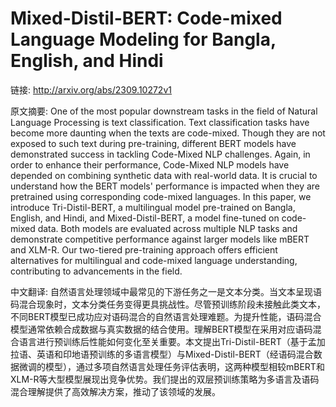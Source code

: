 # Mixed-Distil-BERT: Code-mixed Language Modeling for Bangla, English, and Hindi

链接: http://arxiv.org/abs/2309.10272v1

原文摘要:
One of the most popular downstream tasks in the field of Natural Language
Processing is text classification. Text classification tasks have become more
daunting when the texts are code-mixed. Though they are not exposed to such
text during pre-training, different BERT models have demonstrated success in
tackling Code-Mixed NLP challenges. Again, in order to enhance their
performance, Code-Mixed NLP models have depended on combining synthetic data
with real-world data. It is crucial to understand how the BERT models'
performance is impacted when they are pretrained using corresponding code-mixed
languages. In this paper, we introduce Tri-Distil-BERT, a multilingual model
pre-trained on Bangla, English, and Hindi, and Mixed-Distil-BERT, a model
fine-tuned on code-mixed data. Both models are evaluated across multiple NLP
tasks and demonstrate competitive performance against larger models like mBERT
and XLM-R. Our two-tiered pre-training approach offers efficient alternatives
for multilingual and code-mixed language understanding, contributing to
advancements in the field.

中文翻译:
自然语言处理领域中最常见的下游任务之一是文本分类。当文本呈现语码混合现象时，文本分类任务变得更具挑战性。尽管预训练阶段未接触此类文本，不同BERT模型已成功应对语码混合的自然语言处理难题。为提升性能，语码混合模型通常依赖合成数据与真实数据的结合使用。理解BERT模型在采用对应语码混合语言进行预训练后性能如何变化至关重要。本文提出Tri-Distil-BERT（基于孟加拉语、英语和印地语预训练的多语言模型）与Mixed-Distil-BERT（经语码混合数据微调的模型），通过多项自然语言处理任务评估表明，这两种模型相较mBERT和XLM-R等大型模型展现出竞争优势。我们提出的双层预训练策略为多语言及语码混合理解提供了高效解决方案，推动了该领域的发展。
